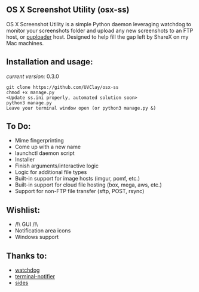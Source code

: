 ## OS X Screenshot Utility (osx-ss)
OS X Screenshot Utility is a simple Python daemon leveraging watchdog to monitor your screenshots folder and upload any new screenshots to an FTP host, or [puploader][puploader] host.  Designed to help fill the gap left by ShareX on my Mac machines.

## Installation and usage:
*current version:* 0.3.0

    git clone https://github.com/UVClay/osx-ss
    chmod +x manage.py
    <Update ss.ini properly, automated solution soon>
    python3 manage.py
    Leave your terminal window open (or python3 manage.py &)

## To Do:
* Mime fingerprinting
* Come up with a new name
* launchctl daemon script
* Installer
* Finish arguments/interactive logic
* Logic for additional file types
* Built-in support for image hosts (imgur, pomf, etc.)
* Built-in support for cloud file hosting (box, mega, aws, etc.)
* Support for non-FTP file transfer (sftp, POST, rsync)

## Wishlist:
* /!\ GUI /!\
* Notification area icons
* Windows support

## Thanks to:
* [watchdog][watchdog]
* [terminal-notifier][terminal-notifier]
* [sides][sides]

[terminal-notifier]: https://github.com/julienXX/terminal-notifier
[watchdog]: https://github.com/gorakhargosh/watchdog
[sides]: https://github.com/sides
[puploader]: https://git.sides.tv/puploader/tree/puploader.php
